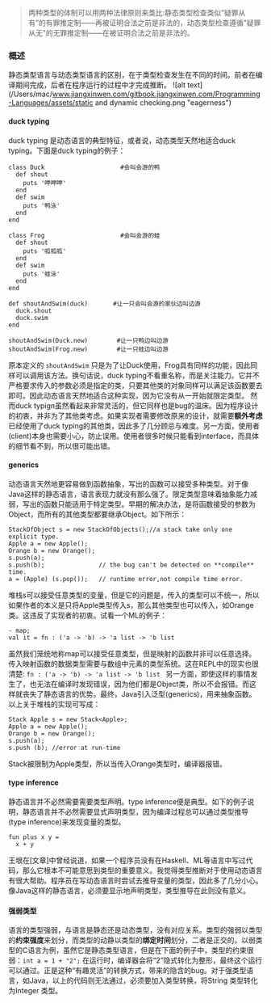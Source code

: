 > 两种类型的体制可以用两种法律原则来类比:静态类型检查类似“疑罪从有”的有罪推定制——再被证明合法之前是非法的，动态类型检查遵循"疑罪从无"的无罪推定制——在被证明合法之前是非法的。

### 概述
静态类型语言与动态类型语言的区别，在于类型检查发生在不同的时间。前者在编译期间完成，后者在程序运行的过程中才完成推断。
![alt text](/Users/mac/www.jiangxinwen.com/gitbook.jiangxinwen.com/Programming-Languages/assets/static and dynamic checking.png "eagerness")

#### duck typing
duck typing 是动态语言的典型特征，或者说，动态类型天然地适合duck typing。下面是duck typing的例子：
```
class Duck                     #会叫会游的鸭
  def shout
    puts '呷呷呷'
  end
  def swim
    puts '鸭泳'
  end
end

class Frog                     #会叫会游的蛙
  def shout
    puts '呱呱呱'
  end
  def swim
    puts '蛙泳'
  end
end

def shoutAndSwim(duck)       #让一只会叫会游的家伙边叫边游
  duck.shout
  duck.swim
end

shoutAndSwim(Duck.new)        #让一只鸭边叫边游
shoutAndSwim(Frog.new)        #让一只蛙边叫边游
  ````
  
  原本定义的 `shoutAndSwim` 只是为了让Duck使用，Frog具有同样的功能，因此同样可以调用该方法。换句话说，duck typing不看重名称，而是关注能力。它并不严格要求传入的参数必须是指定的类，只要其他类的对象同样可以满足该函数要去即可。因此动态语言天然地适合这种实现，因为它没有从一开始就限定类型。
  然而duck typign虽然看起来非常灵活的，但它同样也是bug的温床。因为程序设计的初衷，并非为了其他类考虑。如果实现者需要修改原来的设计，就需要**额外考虑**已经使用了duck typing的其他类，因此多了几分顾忌与难度。另一方面，使用者(client)本身也需要小心，防止误用。使用者很多时候只能看到interface，而具体的细节看不到，所以很可能出错。
  
#### generics
动态语言天然地更容易做到函数抽象，写出的函数可以接受多种类型。对于像Java这样的静态语言，语言表现力就没有那么强了。限定类型意味着抽象能力减弱，写出的函数只能适用于特定类型。早期的解决办法，是将函数接受的参数为Object，而所有的其他类型都要继承Object。如下所示：
```
StackOfObject s = new StackOfObjects();//a stack take only one explicit type.
Apple a = new Apple();
Orange b = new Orange();
s.push(a);
s.push(b);               // the bug can't be detected on **compile** time.
a = (Apple) (s.pop());   // runtime error,not compile time error.
```

堆栈s可以接受任意类型的变量，但是它的问题是，传入的类型可以不统一，所以如果作者的本义是只将Apple类型传入s，那么其他类型也可以传入，如Orange类。这违反了实现者的初衷。试看一个ML的例子：
```
- map;
val it = fn : ('a -> 'b) -> 'a list -> 'b list
```
虽然我们笼统地称map可以接受任意类型，但是映射的函数并非可以任意选择。传入映射函数的数据类型需要与数组中元素的类型系统。这在REPL中的现实也很清楚: `fn : ('a -> 'b) -> 'a list -> 'b list `
另一方面，即使这样的事情发生了，也无法在编译时发现错误，因为他们都是Object类，所以不会报错。而这样就丧失了静态语言的优势。最终，Java引入泛型(generics)，用来抽象函数。以上关于堆栈的实现可写成：
```
Stack Apple s = new Stack<Apple>;
Apple a = new Apple();
Orange b = new Orange();
s.push(a);
s.push (b); //error at run-time
```
Stack被限制为Apple类型，所以当传入Orange类型时，编译器报错。

#### type inference
静态语言并不必然需要需要类型声明。type inference便是典型。如下的例子说明，静态语言并不必然需要显式声明类型，因为编译过程总可以通过类型推导(type inference)来发现变量的类型。
```
fun plus x y =
  x + y
  ```
  
王垠在[文章]中曾经说道，如果一个程序员没有在Haskell、ML等语言中写过代码，那么它根本不可能意思到类型的重要意义。我觉得类型推断对于使用动态语言有很大帮助。程序员在写动态语言时尝试去推导变量的类型，因此多了几分小心。像Java这样的静态语言，必须要显示地声明类型，类型推导在此则没有意义。

#### 强弱类型
语言的类型强弱，与语言是静态还是动态类型，没有对应关系。类型的强弱以类型的**约束强度**来划分，而类型的动静以类型的**绑定时间**划分，二者是正交的。以弱类型的C语言为例，虽然它是静态类型语言，但是在下面的例子中，类型的约束很弱：`int a = 1 + "2";` 在运行时，编译器会将“2”隐式转化为整形，最终这个运行可以通过。正是这种“有趣灵活”的转换方式，带来的隐含的bug。对于强类型语言，如Java，以上的代码则无法通过，必须要加入类型转换，将String 类型转化为Integer 类型。
